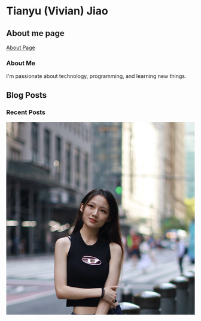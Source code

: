 # Tianyu (Vivian) Jiao

## About me page
[About Page](about.md)



### About Me

I'm passionate about technology, programming, and learning new things.

## Blog Posts

### Recent Posts

![Alt text](E6B5B9AC-5C68-47D6-BBAA-2AFBD12BC757_1_105_c.jpeg)
